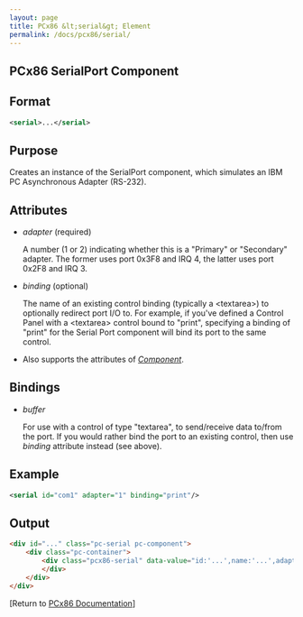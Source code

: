 ```yaml
---
layout: page
title: PCx86 &lt;serial&gt; Element
permalink: /docs/pcx86/serial/
---
```


PCx86 SerialPort Component
--------------------------

Format
------

```xml
<serial>...</serial>
```

Purpose
-------

Creates an instance of the SerialPort component, which simulates an IBM PC Asynchronous Adapter (RS-232).

Attributes
----------

 * *adapter* (required)

	A number (1 or 2) indicating whether this is a "Primary" or "Secondary" adapter.
	The former uses port 0x3F8 and IRQ 4, the latter uses port 0x2F8 and IRQ 3.
	
 * *binding* (optional)
 
	The name of an existing control binding (typically a &lt;textarea&gt;) to optionally redirect port I/O to.
	For example, if you've defined a Control Panel with a &lt;textarea&gt; control bound to "print", specifying a
	binding of "print" for the Serial Port component will bind its port to the same control.
	
 * Also supports the attributes of *[Component](../component/)*.

Bindings
--------

 * *buffer*
 
	For use with a control of type "textarea", to send/receive data to/from the port. If you would rather
	bind the port to an existing control, then use *binding* attribute instead (see above).

Example
-------

```xml
<serial id="com1" adapter="1" binding="print"/>
```

Output
------

```html
<div id="..." class="pc-serial pc-component">
    <div class="pc-container">
        <div class="pcx86-serial" data-value="id:'...',name:'...',adapter:'...',binding:'...'">
        </div>
    </div>
</div>
```

[Return to [PCx86 Documentation](..)]
